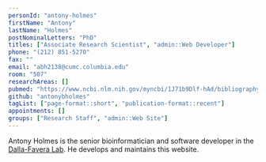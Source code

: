 ```yaml
---
personId: "antony-holmes"
firstName: "Antony"
lastName: "Holmes"
postNominalLetters: "PhD"
titles: ["Associate Research Scientist", "admin::Web Developer"]
phone: "(212) 851-5270"
fax: ""
email: "abh2138@cumc.columbia.edu"
room: "507"
researchAreas: []
pubmed: "https://www.ncbi.nlm.nih.gov/myncbi/1J71b9Dlf-hAd/bibliography/public/"
github: "antonybholmes"
tagList: ["page-format::short", "publication-format::recent"]
appointments: []
groups: ["Research Staff", "admin::Web Site"]
---
```


<p>Antony Holmes is the senior bioinformatician and software developer in the <a class="text-cuimc-button-blue" href="/research-areas/faculty/riccardo-dalla-favera">Dalla-Favera Lab</a>. He develops and maintains this website.</p>

<!-- end -->
